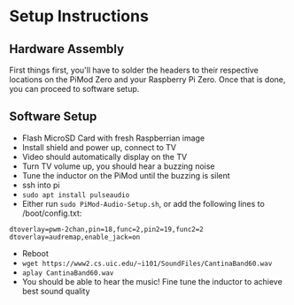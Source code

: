 # Setup Instructions

## Hardware Assembly

First things first, you'll have to solder the headers to their respective locations on the PiMod Zero and your Raspberry Pi Zero. Once that is done, you can proceed to software setup.

## Software Setup

- Flash MicroSD Card with fresh Raspberrian image
- Install shield and power up, connect to TV
- Video should automatically display on the TV
- Turn TV volume up, you should hear a buzzing noise
- Tune the inductor on the PiMod until the buzzing is silent
- ssh into pi
- `sudo apt install pulseaudio`
- Either run `sudo PiMod-Audio-Setup.sh`, or add the following lines to /boot/config.txt:
```
dtoverlay=pwm-2chan,pin=18,func=2,pin2=19,func2=2
dtoverlay=audremap,enable_jack=on
```
- Reboot
- `wget https://www2.cs.uic.edu/~i101/SoundFiles/CantinaBand60.wav`
- `aplay CantinaBand60.wav`
- You should be able to hear the music! Fine tune the inductor to achieve best sound quality
